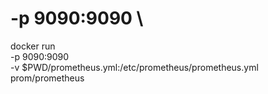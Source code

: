 # -p 9090:9090 \

docker run \
 -p 9090:9090 \
 -v $PWD/prometheus.yml:/etc/prometheus/prometheus.yml \
 prom/prometheus
